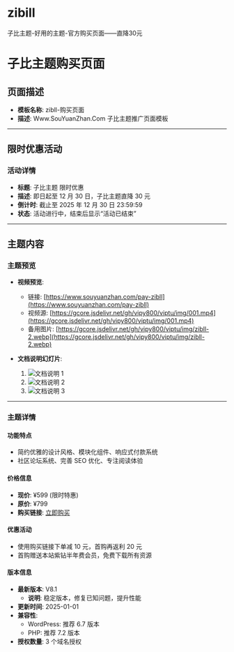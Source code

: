 # zibill
子比主题-好用的主题-官方购买页面——直降30元
# 子比主题购买页面

## 页面描述
- **模板名称**: zibll-购买页面  
- **描述**: Www.SouYuanZhan.Com 子比主题推广页面模板  

---

## 限时优惠活动
### 活动详情
- **标题**: 子比主题 限时优惠  
- **描述**: 即日起至 12 月 30 日，子比主题直降 30 元  
- **倒计时**: 截止至 2025 年 12 月 30 日 23:59:59  
- **状态**: 活动进行中，结束后显示“活动已结束”  

---

## 主题内容

### 主题预览
- **视频预览**:  
  - 链接: [https://www.souyuanzhan.com/pay-zibll](https://www.souyuanzhan.com/pay-zibll)  
  - 视频源: [https://gcore.jsdelivr.net/gh/vipy800/viptu/img/001.mp4](https://gcore.jsdelivr.net/gh/vipy800/viptu/img/001.mp4)  
  - 备用图片: [https://gcore.jsdelivr.net/gh/vipy800/viptu/img/zibll-2.webp](https://gcore.jsdelivr.net/gh/vipy800/viptu/img/zibll-2.webp)  

- **文档说明幻灯片**:  
  1. ![文档说明 1](https://gcore.jsdelivr.net/gh/vipy800/viptu/img/zibll-0.webp)  
  2. ![文档说明 2](https://gcore.jsdelivr.net/gh/vipy800/viptu/img/zibll-1.webp)  
  3. ![文档说明 3](https://gcore.jsdelivr.net/gh/vipy800/viptu/img/zibll-2.webp)  

---

### 主题详情
#### 功能特点
- 简约优雅的设计风格、模块化组件、响应式付款系统  
- 社区论坛系统、完善 SEO 优化、专注阅读体验  

#### 价格信息
- **现价**: ¥599 (限时特惠)  
- **原价**: ¥799  
- **购买链接**: [立即购买](https://www.zibll.com/?ref=42901)  

#### 优惠活动
- 使用购买链接下单减 10 元，首购再返利 20 元  
- 首购赠送本站紫钻半年费会员，免费下载所有资源  

#### 版本信息
- **最新版本**: V8.1  
  - **说明**: 稳定版本，修复已知问题，提升性能  
- **更新时间**: 2025-01-01  
- **兼容性**:  
  - WordPress: 推荐 6.7 版本  
  - PHP: 推荐 7.2 版本  
- **授权数量**: 3 个域名授权  
